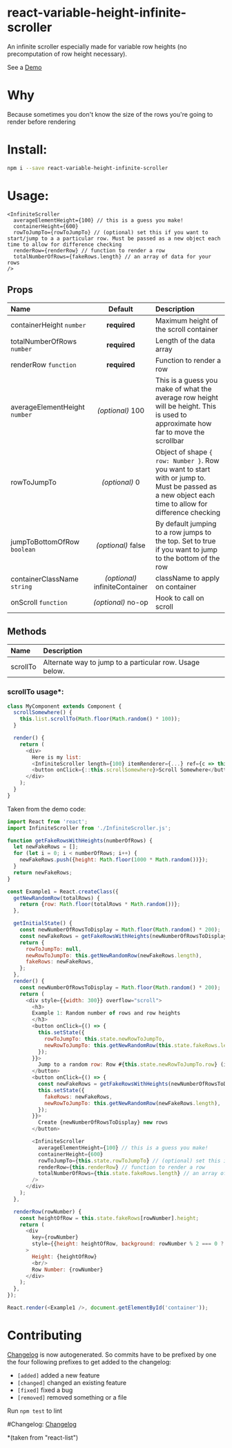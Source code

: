 # react-variable-height-infinite-scroller

An infinite scroller especially made for variable row heights (no precomputation of row height necessary).

See a [Demo](http://tnrich.github.io/react-variable-height-infinite-scroller/)

# Why

Because sometimes you don't know the size of the rows you're going to render before rendering

# Install: 

```sh
npm i --save react-variable-height-infinite-scroller
```

# Usage:

```
<InfiniteScroller
  averageElementHeight={100} // this is a guess you make!
  containerHeight={600}
  rowToJumpTo={rowToJumpTo} // (optional) set this if you want to start/jump to a a particular row. Must be passed as a new object each time to allow for difference checking
  renderRow={renderRow} // function to render a row
  totalNumberOfRows={fakeRows.length} // an array of data for your rows
/>
```

## Props

| Name | Default | Description |
| :--- |:---:| :---|
| containerHeight `number` | __required__ | Maximum height of the scroll container |
| totalNumberOfRows `number` | __required__ | Length of the data array |
| renderRow `function` | __required__ | Function to render a row |
| averageElementHeight `number` | *(optional)* 100 | This is a guess you make of what the average row height will be height. This is used to approximate how far to move the scrollbar |
| rowToJumpTo | *(optional)* 0 | Object of shape `{ row: Number }`. Row you want to start with or jump to. Must be passed as a new object each time to allow for difference checking |
| jumpToBottomOfRow `boolean` | *(optional)* false |  By default jumping to a row jumps to the top. Set to true if you want to jump to the bottom of the row |
| containerClassName `string` | *(optional)* infiniteContainer | className to apply on container |
| onScroll `function` | *(optional)* no-op |  Hook to call on scroll |

## Methods
| Name | Description |
| :--- |:---|
| scrollTo | Alternate way to jump to a particular row. Usage below. |
### scrollTo usage*:

```js
class MyComponent extends Component {
  scrollSomewhere() {
    this.list.scrollTo(Math.floor(Math.random() * 100));
  }

  render() {
    return (
      <div>
        Here is my list:
        <InfiniteScroller length={100} itemRenderer={...} ref={c => this.list = c} />
        <button onClick={::this.scrollSomewhere}>Scroll Somewhere</button>
      </div>
    );
  }
}
```

Taken from the demo code: 

```javascript
import React from 'react';
import InfiniteScroller from './InfiniteScroller.js';

function getFakeRowsWithHeights(numberOfRows) {
  let newFakeRows = [];
  for (let i = 0; i < numberOfRows; i++) {
    newFakeRows.push({height: Math.floor(1000 * Math.random())});
  }
  return newFakeRows;
}

const Example1 = React.createClass({
  getNewRandomRow(totalRows) {
    return {row: Math.floor(totalRows * Math.random())};
  },

  getInitialState() {
    const newNumberOfRowsToDisplay = Math.floor(Math.random() * 200);
    const newFakeRows = getFakeRowsWithHeights(newNumberOfRowsToDisplay);
    return {
      rowToJumpTo: null,
      newRowToJumpTo: this.getNewRandomRow(newFakeRows.length),
      fakeRows: newFakeRows,
    };
  },
  render() {
    const newNumberOfRowsToDisplay = Math.floor(Math.random() * 200);
    return (
      <div style={{width: 300}} overflow="scroll">
        <h3>
        Example 1: Random number of rows and row heights
        </h3>
        <button onClick={() => {
          this.setState({
            rowToJumpTo: this.state.newRowToJumpTo,
            newRowToJumpTo: this.getNewRandomRow(this.state.fakeRows.length),
          });
        }}>
          Jump to a random row: Row #{this.state.newRowToJumpTo.row} (its height is {this.state.fakeRows[this.state.newRowToJumpTo.row].height})
        </button>
        <button onClick={() => {
          const newFakeRows = getFakeRowsWithHeights(newNumberOfRowsToDisplay);
          this.setState({
            fakeRows: newFakeRows,
            newRowToJumpTo: this.getNewRandomRow(newFakeRows.length),
          });
        }}>
          Create {newNumberOfRowsToDisplay} new rows
        </button>

        <InfiniteScroller
          averageElementHeight={100} // this is a guess you make!
          containerHeight={600}
          rowToJumpTo={this.state.rowToJumpTo} // (optional) set this if you want to start/jump to a a particular row. Must be passed as a new object each time to allow for difference checking
          renderRow={this.renderRow} // function to render a row
          totalNumberOfRows={this.state.fakeRows.length} // an array of data for your rows
        />
      </div>
    );
  },

  renderRow(rowNumber) {
    const heightOfRow = this.state.fakeRows[rowNumber].height;
    return (
      <div
        key={rowNumber}
        style={{height: heightOfRow, background: rowNumber % 2 === 0 ? 'red' : 'orange'}}
      >
        Height: {heightOfRow}
        <br/>
        Row Number: {rowNumber}
      </div>
    );
  },
});

React.render(<Example1 />, document.getElementById('container'));
```

# Contributing

[Changelog](https://github.com/tnrich/react-variable-height-infinite-scroller/blob/master/CHANGELOG.md) is now autogenerated. So commits have to be prefixed by one the four following prefixes to get added to the changelog: 

- `[added]` added a new feature
- `[changed]` changed an existing feature
- `[fixed]` fixed a bug
- `[removed]` removed something or a file

Run ```npm test``` to lint

#Changelog: 
[Changelog](https://github.com/tnrich/react-variable-height-infinite-scroller/blob/master/CHANGELOG.md)

*(taken from "react-list")
